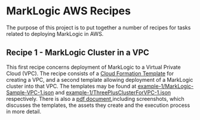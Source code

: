 # MarkLogic AWS Recipes

The purpose of this project is to put together a number of recipes for tasks related to deploying MarkLogic in AWS.

## Recipe 1 - MarkLogic Cluster in a VPC  

This first recipe concerns deployment of MarkLogic to a Virtual Private Cloud (VPC). The recipe consists of a [Cloud Formation Template](https://aws.amazon.com/cloudformation/) for creating a VPC, and a second template allowing deployment of a MarkLogic cluster into that VPC. The templates may be found at [example-1/MarkLogic-Sample-VPC-1.json](example-1/MarkLogic-Sample-VPC-1.json) and [example-1/ThreePlusClusterForVPC-1.json](example-1/ThreePlusClusterForVPC-1.json) respectively. There is also a [pdf document](example-1/VPCMarkLogicClusterSetup-1.pdf),including screenshots, which discusses the templates, the assets they create and the execution process in more detail.


